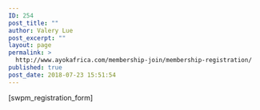 ```yaml
---
ID: 254
post_title: ""
author: Valery Lue
post_excerpt: ""
layout: page
permalink: >
  http://www.ayokafrica.com/membership-join/membership-registration/
published: true
post_date: 2018-07-23 15:51:54
---
```

[swpm_registration_form]